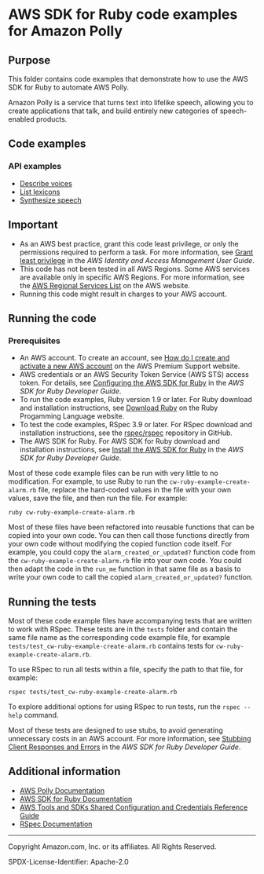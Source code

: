 # AWS SDK for Ruby code examples for Amazon Polly

## Purpose
This folder contains code examples that demonstrate how to use the AWS SDK for Ruby to automate AWS Polly.

Amazon Polly is a service that turns text into lifelike speech, allowing you to create applications that talk, 
and build entirely new categories of speech-enabled products.

## Code examples

### API examples
- [Describe voices](./polly_describe_voices.rb)
- [List lexicons](./polly_list_lexicons.rb)
- [Synthesize speech](./polly_synthesize_speech.rb)

## Important

- As an AWS best practice, grant this code least privilege, or only the 
  permissions required to perform a task. For more information, see 
  [Grant least privilege](https://docs.aws.amazon.com/IAM/latest/UserGuide/best-practices.html#grant-least-privilege) 
  in the *AWS Identity and Access Management User Guide*.
- This code has not been tested in all AWS Regions. Some AWS services are 
  available only in specific AWS Regions. For more information, see the 
  [AWS Regional Services List](https://aws.amazon.com/about-aws/global-infrastructure/regional-product-services/)
  on the AWS website.
- Running this code might result in charges to your AWS account.

## Running the code

### Prerequisites

- An AWS account. To create an account, see [How do I create and activate a new AWS account](https://aws.amazon.com/premiumsupport/knowledge-center/create-and-activate-aws-account/) on the AWS Premium Support website.
- AWS credentials or an AWS Security Token Service (AWS STS) access token. For details, see 
  [Configuring the AWS SDK for Ruby](https://docs.aws.amazon.com/sdk-for-ruby/v3/developer-guide/setup-config.html) in the 
  *AWS SDK for Ruby Developer Guide*.
- To run the code examples, Ruby version 1.9 or later. For Ruby download and installation instructions, see 
  [Download Ruby](https://www.ruby-lang.org/en/downloads/) on the Ruby Progamming Language website.
- To test the code examples, RSpec 3.9 or later. For RSpec download and installation instructions, see the [rspec/rspec](https://github.com/rspec/rspec) repository in GitHub.
- The AWS SDK for Ruby. For AWS SDK for Ruby download and installation instructions, see 
  [Install the AWS SDK for Ruby](https://docs.aws.amazon.com/sdk-for-ruby/v3/developer-guide/setup-install.html) in the 
  *AWS SDK for Ruby Developer Guide*.

Most of these code example files can be run with very little to no modification. For example, to use Ruby to run the `cw-ruby-example-create-alarm.rb` file, replace the hard-coded values in the file with your own values, save the file, and then run the file. For example:

```
ruby cw-ruby-example-create-alarm.rb
```

Most of these files have been refactored into reusable functions that can be copied into your own code. You can then call those functions directly from your own code without modifying the copied function code itself. For example, you could copy the `alarm_created_or_updated?` function code from the `cw-ruby-example-create-alarm.rb` file into your own code. You could then adapt the code in the `run_me` function in that same file as a basis to write your own code to call the copied `alarm_created_or_updated?` function.

## Running the tests

Most of these code example files have accompanying tests that are written to work with RSpec. These tests are in the `tests` folder and contain the same file name as the corresponding code example file, for example `tests/test_cw-ruby-example-create-alarm.rb` contains tests for `cw-ruby-example-create-alarm.rb`.

To use RSpec to run all tests within a file, specify the path to that file, for example:

```
rspec tests/test_cw-ruby-example-create-alarm.rb
```

To explore additional options for using RSpec to run tests, run the `rspec --help` command. 

Most of these tests are designed to use stubs, to avoid generating unnecessary costs in an AWS account. For more information, see [Stubbing Client Responses and Errors](https://docs.aws.amazon.com/sdk-for-ruby/v3/developer-guide/stubbing.html) in the *AWS SDK for Ruby Developer Guide*.


## Additional information

- [AWS Polly Documentation](https://docs.aws.amazon.com/polly/)
- [AWS SDK for Ruby Documentation](https://docs.aws.amazon.com/sdk-for-ruby)
- [AWS Tools and SDKs Shared Configuration and Credentials Reference Guide](https://docs.aws.amazon.com/credref/latest/refdocs)
- [RSpec Documentation](https://rspec.info/documentation)

---
Copyright Amazon.com, Inc. or its affiliates. All Rights Reserved.

SPDX-License-Identifier: Apache-2.0
